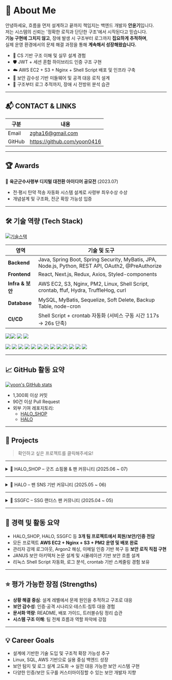 # 👋 About Me

안녕하세요, 흐름을 먼저 설계하고 끝까지 책임지는 백엔드 개발자 **안윤기**입니다.  
저는 시스템의 신뢰는 '정확한 로직과 단단한 구조'에서 시작된다고 믿습니다.  
**기능 구현에 그치지 않고**, 장애 발생 시 구조부터 로그까지 **집요하게 추적하며**,  
실제 운영 환경에서의 문제 해결 과정을 통해 **계속해서 성장해왔습니다.**

- 🌱 CS 기반 구조 이해 및 실무 설계 경험  
- 🛡️ JWT + 세션 혼합 하이브리드 인증 구조 구현  
- ☁️ AWS EC2 + S3 + Nginx + Shell Script 배포 및 인프라 구축  
- 🔐 보안 감수성 기반 미들웨어 및 공격 대응 로직 설계  
- 🧠 구조부터 로그 추적까지, 장애 시 전방위 분석 습관  


---

## 📬 CONTACT & LINKS

| 구분 | 내용 |
|------|------|
| Email | zgha16@gmail.com |
| GitHub | https://github.com/yoon0416 |

---

## 🏆 Awards

🥇 **육군군수사령부 디지털 대전환 아이디어 공모전** (2023.07)  
- 전·평시 탄약 적송 자동화 시스템 설계로 사령부 최우수상 수상  
- 개념설계 및 구조화, 전군 확장 가능성 입증  

---

## 🛠 기술 역량 (Tech Stack)

[![기술스택](https://github-readme-stats.vercel.app/api/top-langs/?username=yoon0416&layout=compact&hide=html)](https://github.com/anuraghazra/github-readme-stats)

| 영역             | 기술 및 도구 |
|------------------|-------------------------------------------------------------------------------------------------------------------|
| **Backend**      | Java, Spring Boot, Spring Security, MyBatis, JPA, Node.js, Python, REST API, OAuth2, @PreAuthorize |
| **Frontend**     | React, Next.js, Redux, Axios, Styled-components |
| **Infra & 보안** | AWS EC2, S3, Nginx, PM2, Linux, Shell Script, crontab, ffuf, Hydra, TruffleHog, curl |
| **Database**     | MySQL, MyBatis, Sequelize, Soft Delete, Backup Table, node-cron |
| **CI/CD**        | Shell Script + crontab 자동화 (서비스 구동 시간 117s → 26s 단축) |


<!-- Back-End -->
<img src="https://img.shields.io/badge/SpringBoot-6DB33F?style=flat&logo=springboot&logoColor=white"/><img src="https://img.shields.io/badge/Java-007396?style=flat&logo=openjdk&logoColor=white"/> <img src="https://img.shields.io/badge/MyBatis-000000?style=flat&logo=apache&logoColor=white"/> <img src="https://img.shields.io/badge/JPA-59666C?style=flat&logo=hibernate&logoColor=white"/>

<!-- Front-End -->
<img src="https://img.shields.io/badge/React-61DAFB?style=flat&logo=react&logoColor=black"/>
<img src="https://img.shields.io/badge/Next.js-000000?style=flat&logo=nextdotjs&logoColor=white"/>
<img src="https://img.shields.io/badge/Redux-764ABC?style=flat&logo=redux&logoColor=white"/>
<img src="https://img.shields.io/badge/Axios-5A29E4?style=flat&logo=axios&logoColor=white"/>

<!-- Infra / DevOps -->
<img src="https://img.shields.io/badge/AWS EC2-FF9900?style=flat&logo=amazonaws&logoColor=white"/>
<img src="https://img.shields.io/badge/AWS S3-569A31?style=flat&logo=amazonaws&logoColor=white"/>
<img src="https://img.shields.io/badge/Linux-FCC624?style=flat&logo=linux&logoColor=black"/>
<img src="https://img.shields.io/badge/Shell Script-4EAA25?style=flat&logo=gnubash&logoColor=white"/>
<img src="https://img.shields.io/badge/Nginx-009639?style=flat&logo=nginx&logoColor=white"/>

<!-- Auth / Security -->
<img src="https://img.shields.io/badge/JWT-000000?style=flat&logo=jsonwebtokens&logoColor=white"/>
<img src="https://img.shields.io/badge/Bcrypt-121212?style=flat&logo=security&logoColor=white"/>
<img src="https://img.shields.io/badge/Argon2-33AADD?style=flat&logo=veracrypt&logoColor=white"/>
<img src="https://img.shields.io/badge/Security Testing Tools-000000?style=flat&logo=kali-linux&logoColor=white"/>

---

## 📈 GitHub 활동 요약

[![yoon's GitHub stats](https://github-readme-stats.vercel.app/api?username=yoon0416)](https://github.com/anuraghazra/github-readme-stats)

- 1,300회 이상 커밋  
- 90건 이상 Pull Request  
- 외부 기여 레포지토리:
  - [HALO_SHOP](https://github.com/joyulbi/HALO_SHOP)
  - [HALO](https://github.com/IN-P/HALO)

---

## 📌 Projects
> 확인하고 싶은 프로젝트를 클릭해주세요!

---

<details>
<summary>🔹 HALO_SHOP – 굿즈 쇼핑몰 & 팬 커뮤니티 (2025.06 ~ 07)</summary>

**담당:** 회원/보안/인증 시스템 전담, EC2 인프라 구성, 자동 배포, 트러블슈팅 및 문서화  

### 🧰 사용기술

| 영역     | 기술 |
|----------|------|
| Frontend | React, Next.js, Redux, Styled-components, SockJS, StompJS, Recharts, Axios |
| Backend  | Spring Boot, Java 11, MyBatis, JPA, Spring Security, OAuth2, WebSocket |
| Infra    | AWS EC2, S3, Nginx, PM2, Shell Script, crontab |
| DB       | MySQL 8.x (Soft Delete, backup table, node-cron 기반 스케줄링) |
| 보안도구 | Hydra, ffuf, TruffleHog, curl, Nikto 등 |

### 📌 주요 기능

- 4중 인증 구조 (JWT + bcrypt / 세션 + Argon2)
- 관리자 권한 분기 및 세션 강제 종료 기능
- 보안 미들웨어로 XSS, SQL Injection, 빠른 요청 차단
- Shell Script 기반 자동 배포 (117s → 26s 단축)
- 실전 보안 도구(ffuf, Hydra 등) 기반 공격 대응 구조 설계

### 🔧 주요 트러블슈팅

- 요청 폭주 → rate limiter + IP 차단
- UTC 시간 설정 → `-Duser.timezone=Asia/Seoul`
- 프론트 비효율적 빌드 반복 → 조건 분기 + 병렬 실행 최적화

### 🤝 협업 및 회고

- 역할 분담 기반 개발 및 문서화 주도 (API 명세서, ERD 등)
- 피드백 기반 응답 포맷 통일 (isAdmin, role)
- 회의록/협업 툴 기반 커뮤니케이션 능동적 참여

### 🔗 링크

- [GitHub](https://github.com/joyulbi/HALO_SHOP)  
- [배포](http://43.202.189.108/)  
- [시연 영상](https://www.youtube.com/watch?v=Xm-JVtveUPE)

</details>

---

<details>
<summary>🔹 HALO – 팬 SNS 기반 커뮤니티 (2025.05 ~ 06)</summary>

**담당:** 회원/인증/결제 시스템, 상태 차단, 이메일 인증, EC2 배포 및 리버스 프록시 구성

### 🧰 사용기술

| 영역     | 기술 |
|----------|------|
| Frontend | React, Redux, Axios |
| Backend  | Node.js, Express, Passport, bcrypt, Nodemailer |
| Infra    | AWS EC2, PM2, Nginx |
| DB       | MySQL 8.x (Soft Delete, deleted_users 테이블) |
| 보안기반 | 이메일 인증, 상태 기반 로그인 차단, 관리자 권한 분기(role 기반) |

### 📌 주요 기능

- 세션 기반 인증 (`passport-local`), bcrypt 해싱
- 탈퇴/정지/휴면 계정 차단
- 이메일 인증 기반 임시 비밀번호 발급 및 복구
- 카카오페이 결제 시스템 구현 및 멤버십 등급 반영
- 관리자 role 기반 접근 제한 미들웨어 설계

### 🔧 트러블슈팅

- Soft delete 계정 정리 누락 → node-cron 기반 자동 제거 구현
- FK 제약으로 인한 삭제 실패 → 트랜잭션 + CASCADE 처리

### 🔗 링크

- [GitHub](https://github.com/IN-P/HALO)

</details>

---

<details>
<summary>🔹 SSGFC – SSG 랜더스 팬 커뮤니티 (2025.04 ~ 05)</summary>

**담당:** 인증/보안/로그 시스템, 관리자 기능, 크롤링, 외부 API 연동, 트러블슈팅 및 보안 문서화

### 🧰 사용기술

| 영역     | 기술 |
|----------|------|
| Frontend | Thymeleaf, Bootstrap, JavaScript |
| Backend  | Java 11, Spring Boot 2.7.14, Spring Security, JPA |
| DB       | MySQL 8.0 |
| Infra    | 로컬 Tomcat → AWS EC2 이전 준비 중 |
| 인증/보안 | Spring Security 커스텀 로그인, OAuth2, 이메일/전화 인증 |
| 외부 API | CoolSMS, Google SMTP, Kakao 주소 API, 기상청 초단기 API |
| 기타     | Jsoup 기반 HTML 크롤링 |

### 📌 주요 기능

- 소셜 로그인(OAuth2), 이메일·전화 인증 통합
- 관리자 권한 분리 및 접근 제어 (@PreAuthorize)
- 게시글/댓글 본인 인증, 비로그인 차단
- 로그 자동 수집 및 30일 보존 스케줄링
- 구조적 보안 설계 + 외부 API 활용

### 🔗 참고 문서

- [보안 설계 문서](https://github.com/yoon0416/ssgpack/blob/main/시큐리티.md)
- [트러블슈팅 문서](https://github.com/yoon0416/ssgpack/blob/main/트러블슈팅.md)
- [문서 저장소](https://github.com/yoon0416/document)
- [AWS 설정](https://github.com/yoon0416/ssgpack/blob/main/aws.md)
- [시연 영상](https://youtu.be/pWBEOX9JKqc)

</details>

---

## 💼 경력 및 활동 요약

- HALO_SHOP, HALO, SSGFC 등 **3개 팀 프로젝트에서 회원/보안/인증 전담**  
- 모든 프로젝트 **AWS EC2 + Nginx + S3 + PM2 운영 및 배포 완료**  
- 관리자 강제 로그아웃, Argon2 해싱, 이메일 인증 기반 복구 등 **보안 로직 직접 구현**  
- JANUS 보안 아키텍처 논문 설계 및 시뮬레이션 기반 보안 흐름 설계  
- 리눅스 Shell Script 자동화, 로그 분석, crontab 기반 스케줄링 경험 보유

---

## ⭐ 평가 가능한 장점 (Strengths)

- **상황 해결 중심**: 설계 레벨에서 문제 원인을 추적하고 구조로 대응  
- **보안 감수성**: 인증·공격 시나리오·테스트·침투 대응 경험  
- **문서화 역량**: README, 배포 가이드, 트러블슈팅 정리 습관  
- **시스템 구조 이해**: 팀 전체 흐름과 역할 파악에 강점  

---

## 💡 Career Goals

- 설계에 기반한 기술 도입 및 구조적 확장 가능성 추구  
- Linux, SQL, AWS 기반으로 실용 중심 백엔드 성장  
- 보안 탐지 및 로그 설계 고도화 → 실전 대응 가능한 보안 시스템 구현  
- 다양한 인증/보안 도구를 커스터마이징할 수 있는 보안 개발자 지향

